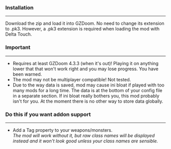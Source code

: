 ### Installation
---
Download the zip and load it into GZDoom. No need to change its extension to .pk3. However, a .pk3 extension is required when loading the mod with Delta Touch.

### Important
---
- Requires at least GZDoom 4.3.3 (when it's out)! Playing it on anything lower that that won't work right and you may lose progress. You have been warned.
- The mod may not be multiplayer compatible! Not tested.
- Due to the way data is saved, mod may cause ini bloat if played with too many mods for a long time. The data is at the bottom of your config file in a separate section. If ini bloat really bothers you, this mod probably isn't for you. At the moment there is no other way to store data globally.

### Do this if you want addon support
---
- Add a Tag property to your weapons/monsters.  
*The mod will work without it, but raw class names will be displayed instead and it won't look good unless your class names are sensible.*